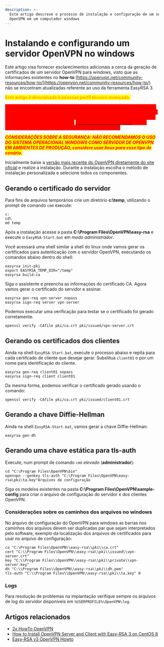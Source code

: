 ```yaml
---
description: >-
  Este artigo descreve o processo de instalação e configuração de um servidor
  OpenVPN em um computador windows
---
```


# Instalando e configurando um servidor OpenVPN no windows

Este artigo visa fornecer esclarecimentos adicionais a cerca da geração de certificados de um servidor OpenVPN para windows, visto que as informações existentes no **how-to** [https://openvpn.net/community-resources/how-to/](https://openvpn.net/community-resources/how-to/) não se encontram atualizadas referente ao uso da ferramenta EasyRSA 3.

<mark style="color:orange;">**Este artigo é direcionado à pessoas perfil técnico avançado.**</mark>

<mark style="color:red;background-color:red;">NOTA: A nova ferramenta EasyRSA implementa uma shell no windows com suporte aos mesmos comandos da versão linux. Dessa forma os comandos do how-to direcionados aos usuários windows não são mais reconhecidos a menos que seja utilizada alguma</mark> [<mark style="color:red;background-color:red;">versão anterior do EasyRSA</mark>](https://github.com/OpenVPN/easy-rsa-old)<mark style="color:red;background-color:red;">, sendo necessário executar os comandos EasyRSA versão linux.</mark>

_<mark style="color:red;background-color:yellow;">**CONSIDERAÇÕES SOBRE A SEGURANÇA: NÃO RECOMENDAMOS O USO DO SISTEMA OPERACIONAL WINDOWS COMO SERVIDOR DE OPENVPN EM AMBIENTES DE PRODUÇÃO, considere usar linux para esse tipo de cenário.**</mark>_

Inicialmente baixe a [versão mais recente do OpenVPN diretamente do site oficial](https://openvpn.net/community-downloads/) e realize a instalação. Durante a instalação escolha o método de instalação personalizada e selecione todos os componentes.

## Gerando o certificado do servidor

Para fins de arquivos temporários crie um diretório **c:\temp**, utilizando o prompt de comando `cmd` execute:

```
c:
cd\
md temp
```

Após a instalação acesse a pasta **C:\Program Files\OpenVPN\easy-rsa** e execute o `EasyRSA-Start.bat` em _modo administrador_.

Você acessará uma shell similar a shell do linux onde vamos gerar os certificados para autenticação com o servidor OpenVPN, executando os comandos abaixo dentro do shell:

```
easyrsa init-pki
export EASYRSA_TEMP_DIR="/temp"
easyrsa build-ca
```

Siga o assistente e preencha as informações do certificado CA. Agora vamos gerar o certificado do servidor e assinar.

```
easyrsa gen-req vpn-server nopass
easyrsa sign-req server vpn-server
```

Podemos executar uma verificação para testar se o certificado foi gerado corretamente.

```
openssl verify -CAfile pki/ca.crt pki/issued/vpn-server.crt
```

## Gerando os certificados dos clientes

Ainda na shell `EasyRSA-Start.bat`, execute o processo abaixo e repita para cada certifcado de cliente que desejar gerar. Substitua `client01` o por um nome para identificação do cliente.

```
easyrsa gen-req client01 nopass
easyrsa sign-req client client01
```

Da mesma forma, podemos verificar o certificado gerado usando o comando:

```
openssl verify -CAfile pki/ca.crt pki/issued/client01.crt
```

## Gerando a chave Diffie-Hellman

Ainda na shell `EasyRSA-Start.bat`, vamos gerar a chave Diffie-Hellman:

```
easyrsa gen-dh
```

## Gerando uma chave estática para tls-auth

Execute, num prompt de comando `cmd` _elevado_ (**administrador**):

```
cd "C:\Program Files\OpenVPN\bin"
openvpn --genkey tls-auth "C:\Program Files\OpenVPN\easy-rsa\pki\ta.key"Arquivos de configuração
```

Siga os modelos existentes na pasta **C:\Program Files\OpenVPN\sample-config** para criar o arquivo de configuração do servidor e dos clientes OpenVPN.

### Considerações sobre os caminhos dos arquivos no windows

No arquivo de configuração do OpenVPN para windows as barras nos caminhos dos arquivos devem ser duplicadas par que sejam interpretados pelo software, exemplo da localização dos arquivos de certificados para usar no arquivo de configuração:

```
ca "C:\Program Files\OpenVPN\\easy-rsa\\pki\\ca.crt"
cert "C:\\Program Files\OpenVPN\\easy-rsa\\pki\\issued\\vpn-server.crt"
key "C:\\Program Files\\OpenVPN\\easy-rsa\\pki\\private\\vpn-server.key" 
dh "C:\\Program Files\\OpenVPN\\easy-rsa\\pki\\dh.pem"
tls-auth "C:\\Program Files\\OpenVPN\\easy-rsa\\pki\\ta.key" 0
```

### Logs

Para resolução de problemas na implantação verifique sempre os arquivos de log do servidor disponíveis em `%USERPROFILE%\OpenVPN\log`.

## Artigos relacionados

* [2x HowTo OpenVPN](https://openvpn.net/community-resources/how-to/)
* [How to Install OpenVPN Server and Client with Easy-RSA 3 on CentOS 8](https://www.howtoforge.com/tutorial/how-to-install-openvpn-server-and-client-with-easy-rsa-3-on-centos-8/)
* [Easy-RSA v3 OpenVPN Howto](https://community.openvpn.net/openvpn/wiki/EasyRSA3-OpenVPN-Howto)
